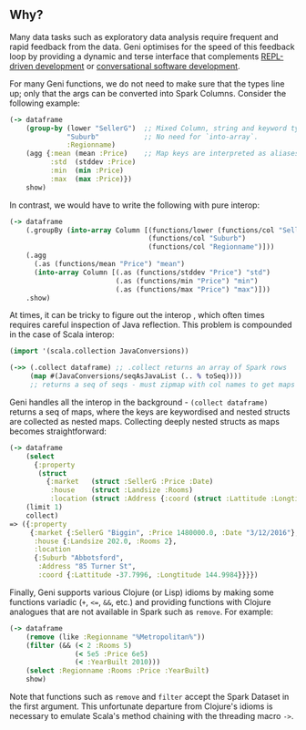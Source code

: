 ## Why?

Many data tasks such as exploratory data analysis require frequent and rapid feedback from the data. Geni optimises for the speed of this feedback loop by providing a dynamic and terse interface that complements [REPL-driven development](https://vimeo.com/223309989) or [conversational software development](https://oli.me.uk/conversational-software-development/).

For many Geni functions, we do not need to make sure that the types line up; only that the args can be converted into Spark Columns. Consider the following example:

```clojure
(-> dataframe
    (group-by (lower "SellerG")  ;; Mixed Column, string and keyword types.
              "Suburb"           ;; No need for `into-array`.
              :Regionname)
    (agg {:mean (mean :Price)    ;; Map keys are interpreted as aliases.
          :std  (stddev :Price)
          :min  (min :Price)
          :max  (max :Price)})
    show)
```

In contrast, we would have to write the following with pure interop:

```clojure
(-> dataframe
    (.groupBy (into-array Column [(functions/lower (functions/col "SellerG"))
                                  (functions/col "Suburb")
                                  (functions/col "Regionname")]))
    (.agg
      (.as (functions/mean "Price") "mean")
      (into-array Column [(.as (functions/stddev "Price") "std")
                          (.as (functions/min "Price") "min")
                          (.as (functions/max "Price") "max")]))
    .show)
```

At times, it can be tricky to figure out the interop , which often times requires careful inspection of Java reflection. This problem is compounded in the case of Scala interop:

```clojure
(import '(scala.collection JavaConversions))

(->> (.collect dataframe) ;; .collect returns an array of Spark rows
     (map #(JavaConversions/seqAsJavaList (.. % toSeq))))
     ;; returns a seq of seqs - must zipmap with col names to get maps
```

Geni handles all the interop in the background - `(collect dataframe)` returns a seq of maps, where the keys are keywordised and nested structs are collected as nested maps. Collecting deeply nested structs as maps becomes straightforward:

```clojure
(-> dataframe
    (select
      {:property
       (struct
         {:market   (struct :SellerG :Price :Date)
          :house    (struct :Landsize :Rooms)
          :location (struct :Address {:coord (struct :Lattitude :Longtitude)})})})
    (limit 1)
    collect)
=> ({:property
     {:market {:SellerG "Biggin", :Price 1480000.0, :Date "3/12/2016"},
      :house {:Landsize 202.0, :Rooms 2},
      :location
      {:Suburb "Abbotsford",
       :Address "85 Turner St",
       :coord {:Lattitude -37.7996, :Longtitude 144.9984}}}})
```

Finally, Geni supports various Clojure (or Lisp) idioms by making some functions variadic (`+`, `<=`, `&&`, etc.) and providing functions with Clojure analogues that are not available in Spark such as `remove`. For example:

```clojure
(-> dataframe
    (remove (like :Regionname "%Metropolitan%"))
    (filter (&& (< 2 :Rooms 5)
                (< 5e5 :Price 6e5)
                (< :YearBuilt 2010)))
    (select :Regionname :Rooms :Price :YearBuilt)
    show)
```

Note that functions such as `remove` and `filter` accept the Spark Dataset in the first argument. This unfortunate departure from Clojure's idioms is necessary to emulate Scala's method chaining with the threading macro `->`.


